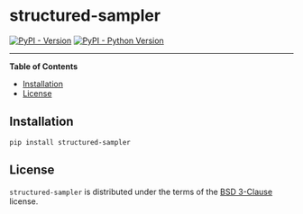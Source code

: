 # structured-sampler

[![PyPI - Version](https://img.shields.io/pypi/v/structured-sampler.svg)](https://pypi.org/project/structured-sampler)
[![PyPI - Python Version](https://img.shields.io/pypi/pyversions/structured-sampler.svg)](https://pypi.org/project/structured-sampler)

-----

**Table of Contents**

- [Installation](#installation)
- [License](#license)

## Installation

```console
pip install structured-sampler
```

## License

`structured-sampler` is distributed under the terms of the [BSD 3-Clause](https://spdx.org/licenses/BSD-3-Clause.html) license.
